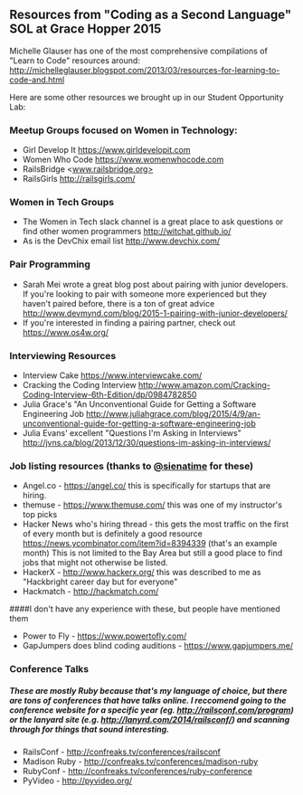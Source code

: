 ## Resources from "Coding as a Second Language" SOL at Grace Hopper 2015

Michelle Glauser has one of the most comprehensive compilations of "Learn to Code" resources around:
<http://michelleglauser.blogspot.com/2013/03/resources-for-learning-to-code-and.html>

Here are some other resources we brought up in our Student Opportunity Lab:

### Meetup Groups focused on Women in Technology:
* Girl Develop It <https://www.girldevelopit.com>
* Women Who Code <https://www.womenwhocode.com>
* RailsBridge <www.railsbridge.org>
* RailsGirls  <http://railsgirls.com/>

### Women in Tech Groups
* The Women in Tech slack channel is a great place to ask questions or find other women programmers
<http://witchat.github.io/>
* As is the DevChix email list <http://www.devchix.com/>

### Pair Programming
* Sarah Mei wrote a great blog post about pairing with junior developers. If you're looking to pair with someone more experienced but they haven't paired before, there is a ton of great advice <http://www.devmynd.com/blog/2015-1-pairing-with-junior-developers/>
* If you're interested in finding a pairing partner, check out <https://www.os4w.org/>

### Interviewing Resources
* Interview Cake <https://www.interviewcake.com/>
* Cracking the Coding Interview <http://www.amazon.com/Cracking-Coding-Interview-6th-Edition/dp/0984782850>
* Julia Grace's "An Unconventional Guide for Getting a Software Engineering Job <http://www.juliahgrace.com/blog/2015/4/9/an-unconventional-guide-for-getting-a-software-engineering-job>
* Julia Evans' excellent "Questions I'm Asking in Interviews" <http://jvns.ca/blog/2013/12/30/questions-im-asking-in-interviews/>

### Job listing resources (thanks to [@sienatime](https://twitter.com/sienatime>) for these)
* Angel.co - <https://angel.co/> this is specifically for startups that are hiring.
* themuse - <https://www.themuse.com/> this was one of my instructor's top picks
* Hacker News who's hiring thread - this gets the most traffic on the first of every month but is definitely a good resource <https://news.ycombinator.com/item?id=8394339> (that's an example month) This is not limited to the Bay Area but still a good place to find jobs that might not otherwise be listed. 
* HackerX - <http://www.hackerx.org/> this was described to me as "Hackbright career day but for everyone"
* Hackmatch - <http://hackmatch.com/>

####I don't have any experience with these, but people have mentioned them
* Power to Fly - <https://www.powertofly.com/>
* GapJumpers does blind coding auditions - <https://www.gapjumpers.me/>

### Conference Talks
##### These are mostly Ruby because that's my language of choice, but there are tons of conferences that have talks online. I reccomend going to the conference website for a specific year (eg. <http://railsconf.com/program>) or the lanyard site (e.g. http://lanyrd.com/2014/railsconf/) and scanning through for things that sound interesting.
* RailsConf - <http://confreaks.tv/conferences/railsconf>
* Madison Ruby - <http://confreaks.tv/conferences/madison-ruby>
* RubyConf - <http://confreaks.tv/conferences/ruby-conference>
* PyVideo - <http://pyvideo.org/>
